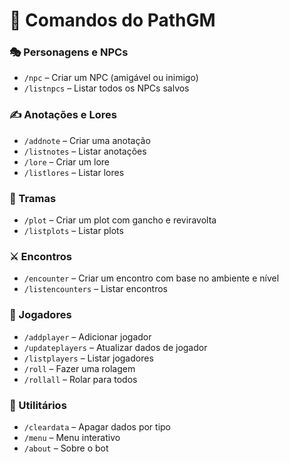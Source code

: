 # 📜 Comandos do PathGM

### 🎭 Personagens e NPCs
- `/npc` – Criar um NPC (amigável ou inimigo)
- `/listnpcs` – Listar todos os NPCs salvos

### ✍️ Anotações e Lores
- `/addnote` – Criar uma anotação
- `/listnotes` – Listar anotações
- `/lore` – Criar um lore
- `/listlores` – Listar lores

### 📖 Tramas
- `/plot` – Criar um plot com gancho e reviravolta
- `/listplots` – Listar plots

### ⚔️ Encontros
- `/encounter` – Criar um encontro com base no ambiente e nível
- `/listencounters` – Listar encontros

### 🎲 Jogadores
- `/addplayer` – Adicionar jogador
- `/updateplayers` – Atualizar dados de jogador
- `/listplayers` – Listar jogadores
- `/roll` – Fazer uma rolagem
- `/rollall` – Rolar para todos

### 🧼 Utilitários
- `/cleardata` – Apagar dados por tipo
- `/menu` – Menu interativo
- `/about` – Sobre o bot
